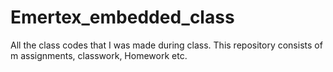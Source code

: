 # Emertex_embedded_class
All the class codes that I was made during class.
This repository consists of m assignments, classwork, Homework etc.
